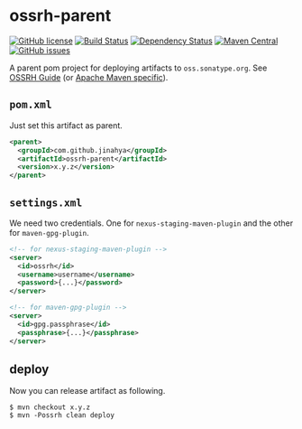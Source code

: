 # ossrh-parent
[![GitHub license](https://img.shields.io/github/license/jinahya/ossrh-parent.svg)](https://github.com/jinahya/ossrh-parent/blob/master/LICENSE)
[![Build Status](https://travis-ci.org/jinahya/ossrh-parent.svg)](https://travis-ci.org/jinahya/ossrh-parent)
[![Dependency Status](https://www.versioneye.com/user/projects/5652ef1dff016c00330005b0/badge.svg)](https://www.versioneye.com/user/projects/5652ef1dff016c00330005b0)
[![Maven Central](https://img.shields.io/maven-central/v/com.github.jinahya/ossrh-parent.svg)](http://search.maven.org/#search%7Cga%7C1%7Cg%3A%22com.github.jinahya%22%20AND%20a%3A%22ossrh-parent%22)
[![GitHub issues](https://img.shields.io/github/issues/badges/shields.svg)](https://github.com/jinahya/ossrh-parent/issues)

A parent pom project for deploying artifacts to `oss.sonatype.org`. See [OSSRH Guide](http://central.sonatype.org/pages/ossrh-guide.html) (or [Apache Maven specific](http://central.sonatype.org/pages/apache-maven.html)).

## `pom.xml`
Just set this artifact as parent.
```xml
<parent>
  <groupId>com.github.jinahya</groupId>
  <artifactId>ossrh-parent</artifactId>
  <version>x.y.z</version>
</parent>
```
## `settings.xml`
We need two credentials. One for `nexus-staging-maven-plugin` and the other for `maven-gpg-plugin`.
```xml
<!-- for nexus-staging-maven-plugin -->
<server>
  <id>ossrh</id>
  <username>username</username>
  <password>{...}</password>
</server>

<!-- for maven-gpg-plugin -->
<server>
  <id>gpg.passphrase</id>
  <passphrase>{...}</passphrase>
</server>
```
## deploy
Now you can release artifact as following.
```
$ mvn checkout x.y.z
$ mvn -Possrh clean deploy
```
